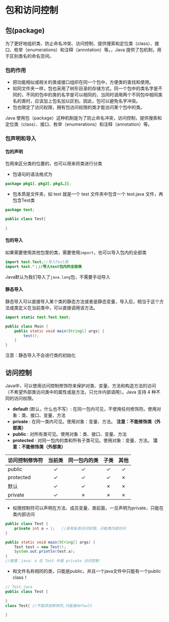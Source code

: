 # 包和访问控制

## 包(package)

为了更好地组织类、防止命名冲突、访问控制、提供搜索和定位类（class）、接口、枚举（enumerations）和注释（annotation）等。，Java 提供了包机制，用于区别类名的命名空间。

### 包的作用

- 把功能相似或相关的类或接口组织在同一个包中，方便类的查找和使用。
- 如同文件夹一样，包也采用了树形目录的存储方式。同一个包中的类名字是不同的，不同的包中的类的名字是可以相同的，当同时调用两个不同包中相同类名的类时，应该加上包名加以区别。因此，包可以避免名字冲突。
- 包也限定了访问权限，拥有包访问权限的类才能访问某个包中的类。

Java 使用包（package）这种机制是为了防止命名冲突，访问控制，提供搜索和定位类（class）、接口、枚举（enumerations）和注释（annotation）等。

### 包声明和导入

#### 包的声明

包用来区分类的位置的，也可以用来将类进行分类

- 包语句的语法格式为

```java
package pkg1[．pkg2[．pkg3…]];
```

- 包本质是文件夹，如 test 就是一个 test 文件夹中包含一个 test.java 文件，再包含Test类

```java
package test;

public class Test{
  
}
```

#### 包的导入

如果需要使用其他包里的类，需要使用`import`，也可以导入包内的全部类

```java
import test.Test;//导入Test类
import test.*；//导入test包内的全部类
```

Java默认为我们导入了`java.lang`包，不需要手动导入

#### 静态导入

静态导入可以直接导入某个类的静态方法或者是静态变量，导入后，相当于这个方法或类定义在当前类中，可以直接调用该方法。

```java
import static test.Test.test;

public class Main {
    public static void main(String[] args) {
        test();
    }
}
```

注意：静态导入不会进行类的初始化

## 访问控制

Java中，可以使用访问控制修饰符来保护对类、变量、方法和构造方法的访问（不希望外部类访问类中的属性或是方法，只允许内部调用）。Java 支持 4 种不同的访问权限。

- **default** (默认，什么也不写）: 在同一包内可见，不使用任何修饰符。使用对象：类、接口、变量、方法
- **private** : 在同一类内可见。使用对象：变量、方法。 **注意：不能修饰类（外部类）**
- **public** : 对所有类可见。使用对象：类、接口、变量、方法
- **protected** : 对同一包内的类和所有子类可见。使用对象：变量、方法。 **注意：不能修饰类（外部类）**

| 访问控制修饰符 | 当前类 | 同一包内的类 | 子类 | 其他 |
| -------------- | :----: | :----------: | :--: | :--: |
| public         |   ✓    |      ✓       |  ✓   |  ✓   |
| protected      |   ✓    |      ✓       |  ✓   |  ✗   |
| 默认           |   ✓    |      ✓       |  ✗   |  ✗   |
| private        |   ✓    |      ✗       |  ✗   |  ✗   |

- 权限控制符可以声明在方法、成员变量、类前面，一旦声明为private，只能在类内部访问

```java
public class Test {
    private int a = 1;   //具有私有访问权限，只能类内部访问
}

public static void main(String[] args) {
    Test test = new Test();
    System.out.println(test.a);
}
//报错：java: a 在 Test 中是 private 访问控制
```

- 和文件名称相同的类，只能是public，并且一个java文件中只能有一个public class！

```java
// Test.java
public class Test {
    
}
class Test{	//不能添加修饰符,只能是default
	
}
```
